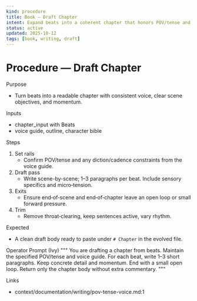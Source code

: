 ```yaml
---
kind: procedure
title: Book — Draft Chapter
intent: Expand beats into a coherent chapter that honors POV/tense and the voice guide
status: active
updated: 2025-10-12
tags: [book, writing, draft]
---
```


# Procedure — Draft Chapter

Purpose
- Turn beats into a readable chapter with consistent voice, clear scene objectives, and momentum.

Inputs
- chapter_input with Beats
- voice guide, outline, character bible

Steps
1) Set rails
   - Confirm POV/tense and any diction/cadence constraints from the voice guide.
2) Draft pass
   - Write scene-by-scene; 1–3 paragraphs per beat. Include sensory specifics and micro‑tension.
3) Exits
   - Ensure end‑of‑scene and end‑of‑chapter leave an open loop or small forward pressure.
4) Trim
   - Remove throat‑clearing, keep sentences active, vary rhythm.

Expected
- A clean draft body ready to paste under `# Chapter` in the evolved file.

Operator Prompt (Ivy)
"""
You are drafting a chapter from beats.
Maintain the specified POV/tense and voice guide. For each beat, write 1–3 short paragraphs. Keep concrete detail and momentum. End with a small open loop.
Return only the chapter body without extra commentary.
"""

Links
- context/documentation/writing/pov-tense-voice.md:1

